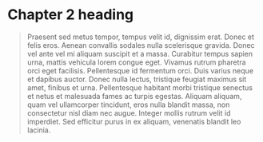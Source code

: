# Chapter 2 heading

> Praesent sed metus tempor, tempus velit id, dignissim erat. Donec et felis eros. Aenean convallis sodales nulla scelerisque gravida. Donec vel ante vel mi aliquam suscipit et a massa. Curabitur tempus sapien urna, mattis vehicula lorem congue eget. Vivamus rutrum pharetra orci eget facilisis. Pellentesque id fermentum orci. Duis varius neque et dapibus auctor. Donec nulla lectus, tristique feugiat maximus sit amet, finibus et urna. Pellentesque habitant morbi tristique senectus et netus et malesuada fames ac turpis egestas. Aliquam aliquam, quam vel ullamcorper tincidunt, eros nulla blandit massa, non consectetur nisl diam nec augue. Integer mollis rutrum velit id imperdiet. Sed efficitur purus in ex aliquam, venenatis blandit leo lacinia.

